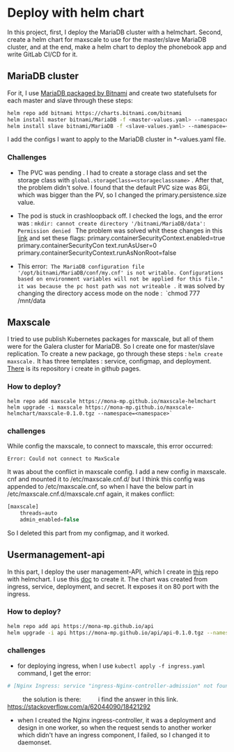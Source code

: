 # Deploy with helm chart


In this project, first, I deploy the MariaDB cluster with a helmchart. Second, create a helm chart for maxscale to use for the master/slave MariaDB cluster, and at the end, make a helm chart to deploy the phonebook app and write GitLab CI/CD for it.



## MariaDB cluster

For it, I use [MariaDB packaged by Bitnami](https://artifacthub.io/packages/helm/bitnami/mariadb) and create two statefulsets for each master and slave through these steps:

```bash
helm repo add bitnami https://charts.bitnami.com/bitnami
helm install master bitnami/MariaDB -f <master-values.yaml> --namespace=<namespace-name>
helm install slave bitnami/MariaDB -f <slave-values.yaml> --namespace=<namespace-name>

```
I add the configs I want to apply to the MariaDB cluster in *-values.yaml file.

### Challenges


- The PVC was pending . I had to create a storage class and set the storage class with `global.storageClass=<storageclassname>` ﻿. After that, the problem didn't solve. I found that the default PVC size was 8Gi, which was bigger than the  PV, so I changed  ﻿the primary.persistence.size value.
-  The pod is stuck in crashloopback off. I checked the logs, and  the error was : 
 `﻿mkdir: cannot create directory '/bitnami/MariaDB/data': Permission denied `
 The problem was solved whit these changes in this [link](https://github.com/bitnami/bitnami-docker-mariadb/issues/186#issuecomment-1128670750 ) and set these flags:
 primary.containerSecurityContext.enabled=true
primary.containerSecurityCon  text.runAsUser=0
primary.containerSecurityContext.runAsNonRoot=false

- This error: ﻿
`The MariaDB configuration file '/opt/bitnami/MariaDB/conf/my.cnf' is not writable. Configurations based on environment variables will not be applied for this file." ﻿it was because the pc host path was not writeable .`
 ﻿it was solved by changing the directory access mode on the node : ﻿
 ﻿`chmod 777 /mnt/data

## Maxscale 


I tried to use publish Kubernetes packages for maxscale, but all of them were for the Galera cluster for MariaDB.
So I create one for master/slave replication.
To create a new package, go through these steps :
`helm create maxscale.`
It has three templates : service, configmap, and deployment.
[There]() is its repository i create in github pages.

### How to deploy?

```
helm repo add maxscale https://mona-mp.github.io/maxscale-helmchart
helm upgrade -i maxscale https://mona-mp.github.io/maxscale-helmchart/maxscale-0.1.0.tgz --namespace=<namespace>`
```

### challenges

While config the maxscale, to connect to maxscale, this error occurred:

`Error: Could not connect to MaxScale`

It was about the conflict in maxscale config. I add a new config in maxscale. cnf and mounted it to /etc/maxscale.cnf.d/  but I think this config was appended to /etc/maxscale.cnf, so when I have the below part in /etc/maxscale.cnf.d/maxscale.cnf again, it makes conflict:

```SQL
[maxscale]
    threads=auto
    admin_enabled=false
```

So I deleted this part from my configmap, and it worked.

## Usermanagement-api

In this part, I deploy the user management-API, which I create in [this](https://github.com/mona-mp/mariadb-k8s) repo with helmchart.
I use this [doc](https://medium.com/geekculture/helm-create-helm-chart-7084666fab90) to create it.
The chart was created from ingress, service, deployment, and secret.
It exposes it on 80 port with the ingress.

### How to deploy?
```bash
helm repo add api https://mona-mp.github.io/api
helm upgrade -i api https://mona-mp.github.io/api/api-0.1.0.tgz --namespace=<namespace> `
```

### challenges

- for deploying ingress, when I use `kubectl apply -f ingress.yaml` command, I get the error:
```bash
# [Nginx Ingress: service "ingress-Nginx-controller-admission" not found](https://stackoverflow.com/questions/61365202/nginx-ingress-service-ingress-nginx-controller-admission-not-found)
```

&nbsp;&nbsp;&nbsp;&nbsp;&nbsp;&nbsp;&nbsp;&nbsp;    the solution is there:
&nbsp;&nbsp;&nbsp;&nbsp;&nbsp;&nbsp;&nbsp;&nbsp;   i find the answer in this link.
&nbsp;&nbsp;&nbsp;&nbsp;&nbsp;&nbsp;&nbsp;&nbsp;   https://stackoverflow.com/a/62044090/18421292
  
  - when I created the  Nginx ingress-controller, it was a deployment and design in one worker, so when the request sends to another worker which didn't have an ingress component, I failed, so I changed it to daemonset.



